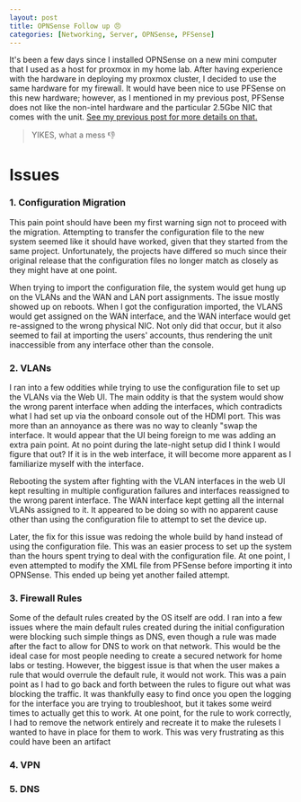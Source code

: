 ```yaml
---
layout: post
title: OPNSense Follow up 😠
categories: [Networking, Server, OPNSense, PFSense]
---
```


It's been a few days since I installed OPNSense on a new mini computer that I used as a host for proxmox in my home lab. After having experience with the hardware in deploying my proxmox cluster, I decided to use the same hardware for my firewall. It would have been nice to use PFSense on this new hardware; however, as I mentioned in my previous post, PFSense does not like the non-intel hardware and the particular 2.5Gbe NIC that comes with the unit. [See my previous post for more details on that.](https://blog.chriszavala.com/So-Long-PFSense/)


> YIKES, what a mess 👎

# Issues

### 1. **Configuration Migration**

This pain point should have been my first warning sign not to proceed with the migration. Attempting to transfer the configuration file to the new system seemed like it should have worked, given that they started from the same project. Unfortunately, the projects have differed so much since their original release that the configuration files no longer match as closely as they might have at one point.  

When trying to import the configuration file, the system would get hung up on the VLANs and the WAN and LAN port assignments. The issue mostly showed up on reboots. When I got the configuration imported, the VLANS would get assigned on the WAN interface, and the WAN interface would get re-assigned to the wrong physical NIC. Not only did that occur, but it also seemed to fail at importing the users' accounts, thus rendering the unit inaccessible from any interface other than the console.

  

### 2. **VLANs**

  

I ran into a few oddities while trying to use the configuration file to set up the VLANs via the Web UI. The main oddity is that the system would show the wrong parent interface when adding the interfaces, which contradicts what I had set up via the onboard console out of the HDMI port. This was more than an annoyance as there was no way to cleanly "swap the interface. It would appear that the UI being foreign to me was adding an extra pain point. At no point during the late-night setup did I think I would figure that out? If it is in the web interface, it will become more apparent as I familiarize myself with the interface. 

Rebooting the system after fighting with the VLAN interfaces in the web UI kept resulting in multiple configuration failures and interfaces reassigned to the wrong parent interface.  The WAN interface kept getting all the internal VLANs assigned to it. It appeared to be doing so with no apparent cause other than using the configuration file to attempt to set the device up. 

Later, the fix for this issue was redoing the whole build by hand instead of using the configuration file. This was an easier process to set up the system than the hours spent trying to deal with the configuration file. At one point, I even attempted to modify the XML file from PFSense before importing it into OPNSense. This ended up being yet another failed attempt. 

  

### 3. **Firewall Rules**

 Some of the default rules created by the OS itself are odd. I ran into a few issues where the main default rules created during the initial configuration were blocking such simple things as DNS, even though a rule was made after the fact to allow for DNS to work on that network. This would be the ideal case for most people needing to create a secured network for home labs or testing. However, the biggest issue is that when the user makes a rule that would overrule the default rule, it would not work. This was a pain point as I had to go back and forth between the rules to figure out what was blocking the traffic. It was thankfully easy to find once you open the logging for the interface you are trying to troubleshoot, but it takes some weird times to actually get this to work. At one point, for the rule to work correctly, I had to remove the network entirely and recreate it to make the rulesets I wanted to have in place for them to work. This was very frustrating as this could have been an artifact 

### 4. **VPN**

  

### 5. **DNS**
